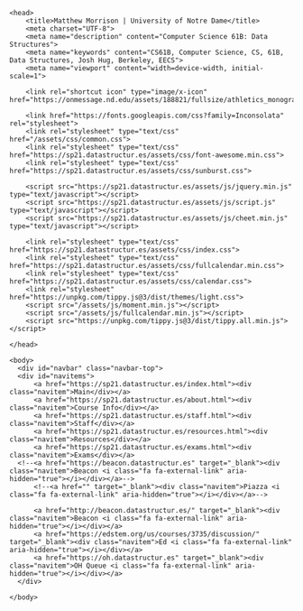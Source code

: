 <html>
	<link rel="shortcut icon" type="image/x-icon" href="https://onmessage.nd.edu/assets/188821/fullsize/athletics_monogram1.jpg">
	
	<head>
		<title>Matthew Morrison | University of Notre Dame</title>
  		<meta charset="UTF-8">
  		<meta name="description" content="Computer Science 61B: Data Structures">
  		<meta name="keywords" content="CS61B, Computer Science, CS, 61B, Data Structures, Josh Hug, Berkeley, EECS">
  		<meta name="viewport" content="width=device-width, initial-scale=1">

  		<link rel="shortcut icon" type="image/x-icon" href="https://onmessage.nd.edu/assets/188821/fullsize/athletics_monogram1.jpg">

 		<link href="https://fonts.googleapis.com/css?family=Inconsolata" rel="stylesheet">
  		<link rel="stylesheet" type="text/css" href="/assets/css/common.css">
  		<link rel="stylesheet" type="text/css" href="https://sp21.datastructur.es/assets/css/font-awesome.min.css">
  		<link rel="stylesheet" type="text/css" href="https://sp21.datastructur.es/assets/css/sunburst.css">

  		<script src="https://sp21.datastructur.es/assets/js/jquery.min.js" type="text/javascript"></script>
  		<script src="https://sp21.datastructur.es/assets/js/script.js" type="text/javascript"></script>
  		<script src="https://sp21.datastructur.es/assets/js/cheet.min.js" type="text/javascript"></script>
  
        <link rel="stylesheet" type="text/css" href="https://sp21.datastructur.es/assets/css/index.css">
        <link rel="stylesheet" type="text/css" href="https://sp21.datastructur.es/assets/css/fullcalendar.min.css">
        <link rel="stylesheet" type="text/css" href="https://sp21.datastructur.es/assets/css/calendar.css">
        <link rel="stylesheet" href="https://unpkg.com/tippy.js@3/dist/themes/light.css">
        <script src="/assets/js/moment.min.js"></script>
        <script src="/assets/js/fullcalendar.min.js"></script>
        <script src="https://unpkg.com/tippy.js@3/dist/tippy.all.min.js"></script>

	</head>
    
    <body>
      <div id="navbar" class="navbar-top">
      <div id="navitems">
          <a href="https://sp21.datastructur.es/index.html"><div class="navitem">Main</div></a>
          <a href="https://sp21.datastructur.es/about.html"><div class="navitem">Course Info</div></a>
          <a href="https://sp21.datastructur.es/staff.html"><div class="navitem">Staff</div></a>
          <a href="https://sp21.datastructur.es/resources.html"><div class="navitem">Resources</div></a>
          <a href="https://sp21.datastructur.es/exams.html"><div class="navitem">Exams</div></a>
      <!--<a href="https://beacon.datastructur.es" target="_blank"><div class="navitem">Beacon <i class="fa fa-external-link" aria-hidden="true"></i></div></a>-->
          <!--<a href="" target="_blank"><div class="navitem">Piazza <i class="fa fa-external-link" aria-hidden="true"></i></div></a>-->

          <a href="http://beacon.datastructur.es/" target="_blank"><div class="navitem">Beacon <i class="fa fa-external-link" aria-hidden="true"></i></div></a>
          <a href="https://edstem.org/us/courses/3735/discussion/" target="_blank"><div class="navitem">Ed <i class="fa fa-external-link" aria-hidden="true"></i></div></a>
          <a href="https://oh.datastructur.es" target="_blank"><div class="navitem">OH Queue <i class="fa fa-external-link" aria-hidden="true"></i></div></a>
      </div>
  </div>


    </body>
    
</html>